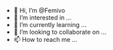 - 👋 Hi, I’m @Femivo
- 👀 I’m interested in ...
- 🌱 I’m currently learning ...
- 💞️ I’m looking to collaborate on ...
- 📫 How to reach me ...

<!---
Femivo/Femivo is a ✨ special ✨ repository because its `README.md` (this file) appears on your GitHub profile.
You can click the Preview link to take a look at your changes.
--->
